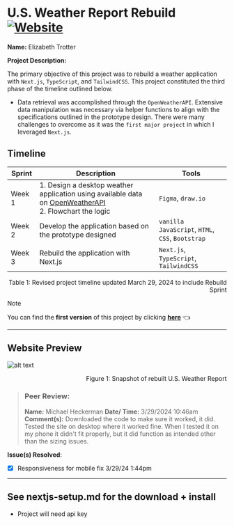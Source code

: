 # U.S. Weather Report Rebuild &ensp;<a href="https://usweatherreport.vercel.app/">![Website](https://img.shields.io/website?url=https%3A%2F%2Fusweatherreport.vercel.app%2F&up_message=ONLINE&up_color=355E3B&down_message=OFFLINE&down_color=8B0000&style=for-the-badge&logo=vercel)</a>
**Name:** Elizabeth Trotter

**Project Description:** 

The primary objective of this project was to rebuild a weather application with `Next.js`, `TypeScript`, and `TailwindCSS`. This project constituted the third phase of the timeline outlined below.

- Data retrieval was accomplished through the `OpenWeatherAPI`. Extensive data manipulation was necessary via helper functions to align with the specifications outlined in the prototype design. There were many challenges to overcome as it was the `first major project` in which I leveraged `Next.js`.


## Timeline

| Sprint | Description | Tools |
| --- | --- | --- |
| Week 1 | 1. Design a desktop weather application using available data on [OpenWeatherAPI](https://openweathermap.org/api) <br/> 2. Flowchart the logic | `Figma`, `draw.io` | 
| Week 2 | Develop the application based on the prototype designed | `vanilla JavaScript`, `HTML`, `CSS`, `Bootstrap` |
| Week 3 | Rebuild the application with Next.js | `Next.js`, `TypeScript`, `TailwindCSS` |
<p align="right">Table 1: Revised project timeline updated March 29, 2024 to include Rebuild Sprint</p>

> [!NOTE]
> You can find the **first version** of this project by clicking [**here**](https://github.com/et120/weatherapplication) :point_left:


---


## Website Preview

![alt text](./preview.png)
<p align="right">Figure 1: Snapshot of rebuilt U.S. Weather Report</p>


> ### Peer Review:
> 
> **Name:** Michael Heckerman
> **Date/ Time:** 3/29/2024 10:46am
> **Comment(s):** Downloaded the code to make sure it worked, it did. Tested the site on desktop where it worked fine. When I tested it on my phone it didn't fit properly, but it did function as intended other than the sizing issues.

**Issue(s) Resolved**:
- [x] Responsiveness for mobile fix 3/29/24 1:44pm


---


## See nextjs-setup.md for the download + install
- Project will need api key
